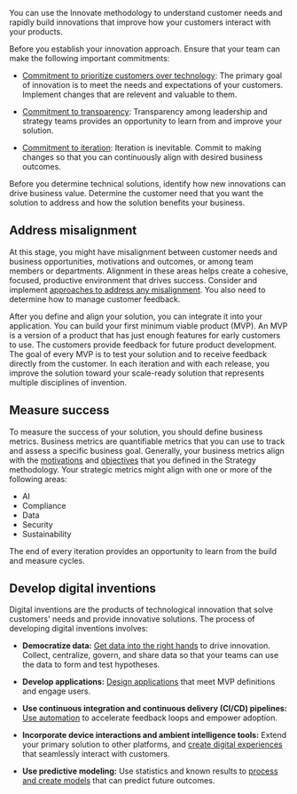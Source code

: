 You can use the Innovate methodology to understand customer needs and rapidly build innovations that improve how your customers interact with your products.

Before you establish your innovation approach. Ensure that your team can make the following important commitments:

- [Commitment to prioritize customers over technology](/azure/cloud-adoption-framework/innovate/considerations/#commitment-to-prioritize-customers-over-technology): The primary goal of innovation is to meet the needs and expectations of your customers. Implement changes that are relevent and valuable to them.

- [Commitment to transparency](/azure/cloud-adoption-framework/innovate/considerations/#commitment-to-transparency): Transparency among leadership and strategy teams provides an opportunity to learn from and improve your solution.
- [Commitment to iteration](/azure/cloud-adoption-framework/innovate/considerations/#commitment-to-iteration): Iteration is inevitable. Commit to making changes so that you can continuously align with desired business outcomes.

Before you determine technical solutions, identify how new innovations can drive business value. Determine the customer need that you want the solution to address and how the solution benefits your business.

## Address misalignment

At this stage, you might have misalignment between customer needs and business opportunities, motivations and outcomes, or among team members or departments. Alignment in these areas helps create a cohesive, focused, productive environment that drives success. Consider and implement [approaches to address any misalignment](/azure/cloud-adoption-framework/innovate/business-value#address-solution-alignment). You also need to determine how to manage customer feedback.

After you define and align your solution, you can integrate it into your application. You can build your first minimum viable product (MVP). An MVP is a version of a product that has just enough features for early customers to use. The customers provide feedback for future product development. The goal of every MVP is to test your solution and to receive feedback directly from the customer. In each iteration and with each release, you improve the solution toward your scale-ready solution that represents multiple disciplines of invention.

## Measure success

To measure the success of your solution, you should define business metrics. Business metrics are quantifiable metrics that you can use to track and assess a specific business goal. Generally, your business metrics align with the [motivations](/azure/cloud-adoption-framework/strategy/motivations) and [objectives](/azure/cloud-adoption-framework/strategy/mission-objectives) that you defined in the Strategy methodology. Your strategic metrics might align with one or more of the following areas:

- AI
- Compliance
- Data
- Security
- Sustainability


The end of every iteration provides an opportunity to learn from the build and measure cycles. 

## Develop digital inventions

Digital inventions are the products of technological innovation that solve customers' needs and provide innovative solutions. The process of developing digital inventions involves:

- **Democratize data:** [Get data into the right hands](/azure/cloud-adoption-framework/innovate/considerations/data) to drive innovation. Collect, centralize, govern, and share data so that your teams can use the data to form and test hypotheses.

- **Develop applications:** [Design applications](/azure/cloud-adoption-framework/innovate/considerations/apps) that meet MVP definitions and engage users.
- **Use continuous integration and continuous delivery (CI/CD) pipelines:** [Use automation](/azure/cloud-adoption-framework/innovate/considerations/ci-cd) to accelerate feedback loops and empower adoption.
- **Incorporate device interactions and ambient intelligence tools:** Extend your primary solution to other platforms, and [create digital experiences](/azure/cloud-adoption-framework/innovate/considerations/devices) that seamlessly interact with customers.
- **Use predictive modeling:** Use statistics and known results to [process and create models](/azure/cloud-adoption-framework/innovate/considerations/predict) that can predict future outcomes.